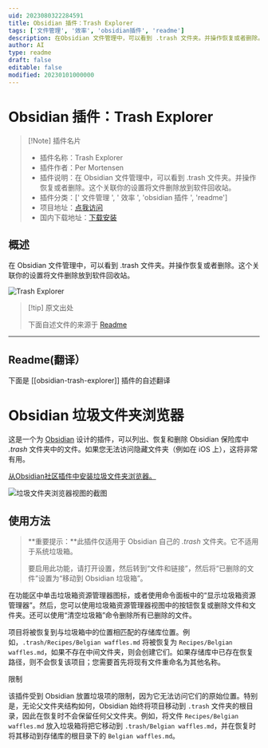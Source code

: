 ```yaml
---
uid: 2023080322284591
title: Obsidian 插件：Trash Explorer
tags: ['文件管理', '效率', 'obsidian插件', 'readme']
description: 在Obsidian 文件管理中，可以看到 .trash 文件夹。并操作恢复或者删除。这个关联你的设置将文件删除放到软件回收站。
author: AI
type: readme
draft: false
editable: false
modified: 20230101000000
---
```


# Obsidian 插件：Trash Explorer

> [!Note] 插件名片
> - 插件名称：Trash Explorer
> - 插件作者：Per Mortensen
> - 插件说明：在 Obsidian 文件管理中，可以看到 .trash 文件夹。并操作恢复或者删除。这个关联你的设置将文件删除放到软件回收站。
> - 插件分类：[' 文件管理 ', ' 效率 ', 'obsidian 插件 ', 'readme']
> - 项目地址：[点我访问](https://github.com/proog/obsidian-trash-explorer)
> - 国内下载地址：[下载安装](https://pkmer.cn/products/plugin/pluginMarket/?obsidian-trash-explorer)

## 概述

在 Obsidian 文件管理中，可以看到 .trash 文件夹。并操作恢复或者删除。这个关联你的设置将文件删除放到软件回收站。

![Trash Explorer](https://cdn.pkmer.cn/covers/obsidian-trash-explorer.PNG!pkmer)

> [!tip] 原文出处
>
>下面自述文件的来源于 [Readme](https://ghproxy.net/https://raw.githubusercontent.com/proog/obsidian-trash-explorer/main/README.md)
>

---

## Readme(翻译）

下面是 [[obsidian-trash-explorer]] 插件的自述翻译

# Obsidian 垃圾文件夹浏览器

这是一个为 [Obsidian](https://obsidian.md) 设计的插件，可以列出、恢复和删除 Obsidian 保险库中 _.trash_ 文件夹中的文件。如果您无法访问隐藏文件夹（例如在 iOS 上），这将非常有用。

[从Obsidian社区插件中安装垃圾文件夹浏览器。](https://obsidian.md/plugins?id=obsidian-trash-explorer)

![垃圾文件夹浏览器视图的截图](https://github.com/proog/obsidian-trash-explorer/raw/main/screenshot.png)

## 使用方法

> **重要提示：**此插件仅适用于 Obsidian 自己的 _.trash_ 文件夹。它不适用于系统垃圾箱。
>
> 要启用此功能，请打开设置，然后转到“文件和链接”，然后将“已删除的文件”设置为“移动到 Obsidian 垃圾箱”。

在功能区中单击垃圾箱资源管理器图标，或者使用命令面板中的“显示垃圾箱资源管理器”。然后，您可以使用垃圾箱资源管理器视图中的按钮恢复或删除文件和文件夹。还可以使用“清空垃圾箱”命令删除所有已删除的文件。

项目将被恢复到与垃圾箱中的位置相匹配的存储库位置。例如，`.trash/Recipes/Belgian waffles.md` 将被恢复为 `Recipes/Belgian waffles.md`，如果不存在中间文件夹，则会创建它们。如果存储库中已存在恢复路径，则不会恢复该项目；您需要首先将现有文件重命名为其他名称。

限制

该插件受到 Obsidian 放置垃圾项的限制，因为它无法访问它们的原始位置。特别是，无论父文件夹结构如何，Obsidian 始终将项目移动到 `.trash` 文件夹的根目录，因此在恢复时不会保留任何父文件夹。例如，将文件 `Recipes/Belgian waffles.md` 放入垃圾箱将把它移动到 `.trash/Belgian waffles.md`，并在恢复时将其移动到存储库的根目录下的 `Belgian waffles.md`。
